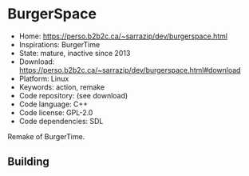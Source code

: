 # BurgerSpace

- Home: https://perso.b2b2c.ca/~sarrazip/dev/burgerspace.html
- Inspirations: BurgerTime
- State: mature, inactive since 2013
- Download: https://perso.b2b2c.ca/~sarrazip/dev/burgerspace.html#download
- Platform: Linux
- Keywords: action, remake
- Code repository: (see download)
- Code language: C++
- Code license: GPL-2.0
- Code dependencies: SDL

Remake of BurgerTime.

## Building
